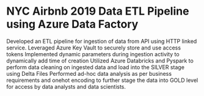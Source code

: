 # NYC Airbnb 2019 Data ETL Pipeline using Azure Data Factory
Developed an ETL pipeline for ingestion of data from API using HTTP linked service.
Leveraged Azure Key Vault to securely store and use access tokens
Implemented dynamic parameters during ingestion activity to dynamically add time of creation
Utilized Azure Databricks and Pyspark to perform data cleaning on ingested data and load into the SILVER stage using Delta Files
Performed ad-hoc data analysis as per business requirements and onehot encoding to further stage the data into GOLD level for access by data analysts and data scientists.
